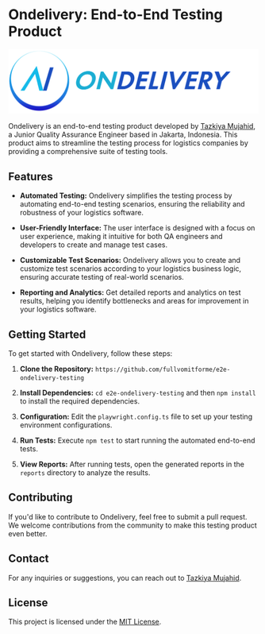# Ondelivery: End-to-End Testing Product

![Ondelivery Logo](/assets/logo-ondelivery-full.png) <!-- You can replace this with your product logo -->

Ondelivery is an end-to-end testing product developed by [Tazkiya Mujahid](https://github.com/fullvomitforme/), a Junior Quality Assurance Engineer based in Jakarta, Indonesia. This product aims to streamline the testing process for logistics companies by providing a comprehensive suite of testing tools.

## Features

- **Automated Testing:** Ondelivery simplifies the testing process by automating end-to-end testing scenarios, ensuring the reliability and robustness of your logistics software.

- **User-Friendly Interface:** The user interface is designed with a focus on user experience, making it intuitive for both QA engineers and developers to create and manage test cases.

- **Customizable Test Scenarios:** Ondelivery allows you to create and customize test scenarios according to your logistics business logic, ensuring accurate testing of real-world scenarios.

- **Reporting and Analytics:** Get detailed reports and analytics on test results, helping you identify bottlenecks and areas for improvement in your logistics software.

## Getting Started

To get started with Ondelivery, follow these steps:

1. **Clone the Repository:** `https://github.com/fullvomitforme/e2e-ondelivery-testing`

2. **Install Dependencies:** `cd e2e-ondelivery-testing` and then `npm install` to install the required dependencies.

3. **Configuration:** Edit the `playwright.config.ts` file to set up your testing environment configurations.

4. **Run Tests:** Execute `npm test` to start running the automated end-to-end tests.

5. **View Reports:** After running tests, open the generated reports in the `reports` directory to analyze the results.

## Contributing

If you'd like to contribute to Ondelivery, feel free to submit a pull request. We welcome contributions from the community to make this testing product even better.

## Contact

For any inquiries or suggestions, you can reach out to [Tazkiya Mujahid](mailto:tazkiyadigitalarchive77@gmail.com).

## License

This project is licensed under the [MIT License](/LICENSE).
